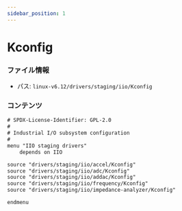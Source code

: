 ```yaml
---
sidebar_position: 1
---
```

# Kconfig

### ファイル情報

- パス: `linux-v6.12/drivers/staging/iio/Kconfig`

### コンテンツ

```txt
# SPDX-License-Identifier: GPL-2.0
#
# Industrial I/O subsystem configuration
#
menu "IIO staging drivers"
	depends on IIO

source "drivers/staging/iio/accel/Kconfig"
source "drivers/staging/iio/adc/Kconfig"
source "drivers/staging/iio/addac/Kconfig"
source "drivers/staging/iio/frequency/Kconfig"
source "drivers/staging/iio/impedance-analyzer/Kconfig"

endmenu

```
